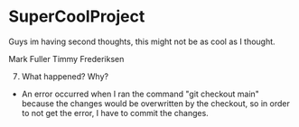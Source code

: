 # SuperCoolProject

Guys im having second thoughts, this might not be as cool as I thought.

Mark Fuller
Timmy Frederiksen

7. What happened? Why?
 - An error occurred when I ran the command "git checkout main" because the changes would be overwritten by the checkout, so in order to not get the error, I have to commit the changes.
